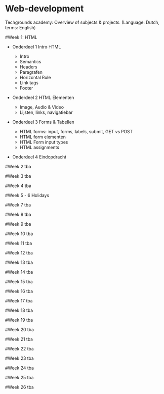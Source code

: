 # Web-development
Techgrounds academy: Overview of subjects & projects.
(Language: Dutch, terms: English)

#Week 1: HTML
* Onderdeel 1 Intro HTML
    - Intro
    - Semantics
    - Headers
    - Paragrafen
    - Horizontal Rule
    - Link tags
    - Footer

* Onderdeel 2 HTML Elementen
    - Image, Audio & Video
    - Lijsten, links, navigatiebar

* Onderdeel 3 Forms & Tabellen
    - HTML forms: input, forms, labels, submit, GET vs POST
    - HTML form elementen
    - HTML Form input types
    - HTML assignments

* Onderdeel 4 Eindopdracht

#Week 2
tba

#Week 3
tba

#Week 4
tba

#Week 5 - 6
Holidays

#Week 7
tba

#Week 8
tba

#Week 9
tba

#Week 10 
tba

#Week 11 
tba

#Week 12
tba

#Week 13 
tba

#Week 14 
tba

#Week 15
tba

#Week 16
tba

#Week 17 
tba

#Week 18 
tba

#Week 19
tba

#Week 20 
tba

#Week 21 
tba

#Week 22 
tba

#Week 23
tba

#Week 24 
tba

#Week 25 
tba

#Week 26 
tba